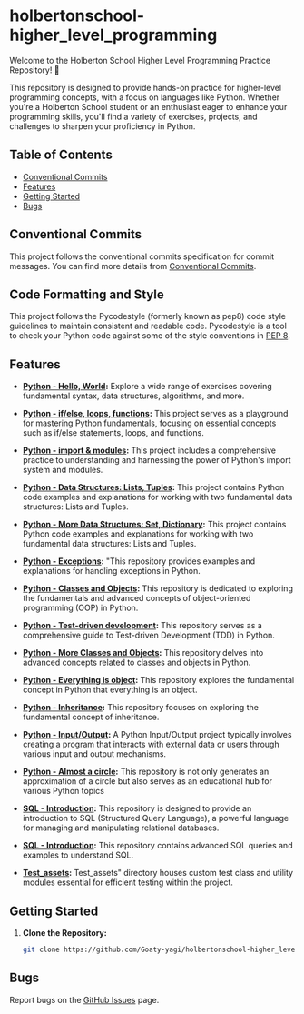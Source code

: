 # holbertonschool-higher_level_programming

Welcome to the Holberton School Higher Level Programming Practice Repository! 🚀

This repository is designed to provide hands-on practice for higher-level programming concepts, with a focus on languages like Python. Whether you're a Holberton School student or an enthusiast eager to enhance your programming skills, you'll find a variety of exercises, projects, and challenges to sharpen your proficiency in Python.

## Table of Contents
- [Conventional Commits](#conventional-commits)
- [Features](#features)
- [Getting Started](#getting-started)
- [Bugs](#bugs)

## Conventional Commits
This project follows the conventional commits specification for commit messages.
You can find more details from [Conventional Commits](https://github.com/Goaty-yagi/holbertonschool-higher_level_programming/blob/main/CONVENTIONAL_COMMITS.md).

## Code Formatting and Style
This project follows the Pycodestyle (formerly known as pep8) code style guidelines to maintain consistent and readable code. Pycodestyle is a tool to check your Python code against some of the style conventions in [PEP 8](https://www.python.org/dev/peps/pep-0008/).

## Features

- **[Python - Hello, World](https://github.com/Goaty-yagi/holbertonschool-higher_level_programming/tree/main/python-hello_world):** Explore a wide range of exercises covering fundamental syntax, data structures, algorithms, and more.

- **[Python - if/else, loops, functions](https://github.com/Goaty-yagi/holbertonschool-higher_level_programming/tree/main/python-if_else_loops_functions):** This project serves as a playground for mastering Python fundamentals, focusing on essential concepts such as if/else statements, loops, and functions.

- **[Python - import & modules](https://github.com/Goaty-yagi/holbertonschool-higher_level_programming/tree/main/python-import_modules):** This project includes a comprehensive practice to understanding and harnessing the power of Python's import system and modules.

- **[Python - Data Structures: Lists, Tuples](https://github.com/Goaty-yagi/holbertonschool-higher_level_programming/tree/main/python-data_structures):** This project contains Python code examples and explanations for working with two fundamental data structures: Lists and Tuples.

- **[Python - More Data Structures: Set, Dictionary](https://github.com/Goaty-yagi/holbertonschool-higher_level_programming/tree/main/python-more_data_structures):** This project contains Python code examples and explanations for working with two fundamental data structures: Lists and Tuples.

- **[Python - Exceptions](https://github.com/Goaty-yagi/holbertonschool-higher_level_programming/tree/main/python-exceptions):** "This repository provides examples and explanations for handling exceptions in Python. 

- **[Python - Classes and Objects](https://github.com/Goaty-yagi/holbertonschool-higher_level_programming/tree/main/python-classes):** This repository is dedicated to exploring the fundamentals and advanced concepts of object-oriented programming (OOP) in Python.

- **[Python - Test-driven development](https://github.com/Goaty-yagi/holbertonschool-higher_level_programming/tree/main/python-test_driven_development):** This repository serves as a comprehensive guide to Test-driven Development (TDD) in Python.

- **[Python - More Classes and Objects](https://github.com/Goaty-yagi/holbertonschool-higher_level_programming/tree/main/python-more_classes):** This repository delves into advanced concepts related to classes and objects in Python.

- **[Python - Everything is object](https://github.com/Goaty-yagi/holbertonschool-higher_level_programming/tree/main/python-everything_is_object):** This repository explores the fundamental concept in Python that everything is an object.

- **[Python - Inheritance](https://github.com/Goaty-yagi/holbertonschool-higher_level_programming/tree/main/python-inheritance):** This repository focuses on exploring the fundamental concept of inheritance.

- **[Python - Input/Output](https://github.com/Goaty-yagi/holbertonschool-higher_level_programming/tree/main/python-input_output):** A Python Input/Output project typically involves creating a program that interacts with external data or users through various input and output mechanisms.

- **[Python - Almost a circle](https://github.com/Goaty-yagi/holbertonschool-higher_level_programming/tree/main/python-almost_a_circle):** This repository is not only generates an approximation of a circle but also serves as an educational hub for various Python topics

- **[SQL - Introduction](https://github.com/Goaty-yagi/holbertonschool-higher_level_programming/tree/main/SQL_introduction):** This repository is designed to provide an introduction to SQL (Structured Query Language), a powerful language for managing and manipulating relational databases.

- **[SQL - Introduction](https://github.com/Goaty-yagi/holbertonschool-higher_level_programming/tree/main/SQL_more_queries):** This repository contains advanced SQL queries and examples to understand SQL.

- **[Test_assets](https://github.com/Goaty-yagi/holbertonschool-higher_level_programming/tree/main/test_assets):** Test_assets" directory houses custom test class and utility modules essential for efficient testing within the project.


## Getting Started

1. **Clone the Repository:**
   ```bash
   git clone https://github.com/Goaty-yagi/holbertonschool-higher_level_programming
   ```

## Bugs
Report bugs on the [GitHub Issues](https://github.com/Goaty-yagi/holbertonschool-higher_level_programming/issues) page.

